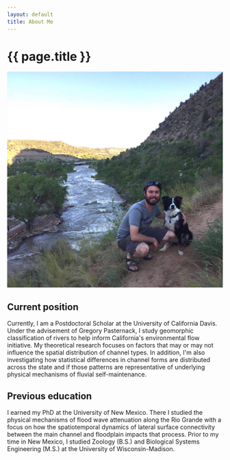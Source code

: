 ```yaml
---
layout: default
title: About Me
---
```


# {{ page.title }}

![Colin Byrne](/images/me_ella_animas_crop.jpg)

## Current position

Currently, I am a Postdoctoral Scholar at the University of California Davis. Under the advisement of Gregory Pasternack, I study geomorphic classification of rivers to help inform California's environmental flow initiative. My theoretical research focuses on factors that may or may not influence the spatial distribution of channel types. In addition, I'm also investigating how statistical differences in channel forms are distributed across the state and if those patterns are representative of underlying physical mechanisms of fluvial self-maintenance.

## Previous education

I earned my PhD at the University of New Mexico. There I studied the physical mechanisms of flood wave attenuation along the Rio Grande with a focus on how the spatiotemporal dynamics of lateral surface connectivity between the main channel and floodplain impacts that process. Prior to my time in New Mexico, I studied Zoology (B.S.) and Biological Systems Engineering (M.S.) at the University of Wisconsin-Madison.
